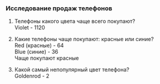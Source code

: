 ### Исследование продаж телефонов

1. Телефоны какого цвета чаще всего покупают?  
   Violet - 1120  
  
2. Какие телефоны чаще покупают: красные или синие?  
   Red (красные) - 64  
   Blue (синие) - 36  
   Чаще покупают красные  
  
3. Какой самый непопулярный цвет телефона?  
   Goldenrod - 2  
